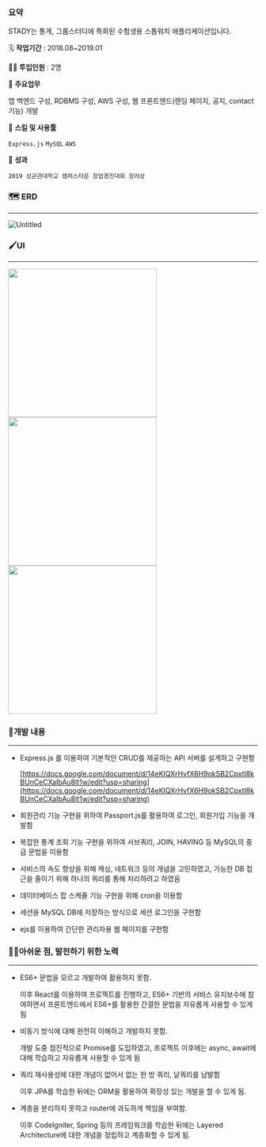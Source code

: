 ### 요약

STADY는 통계, 그룹스터디에 특화된 수험생용 스톱워치 애플리케이션입니다.

🗓️ **작업기간** : 2018.08~2019.01

👨‍💻 **투입인원** : 2명

📒 **주요업무** 

앱 백엔드 구성, RDBMS 구성, AWS 구성, 웹 프론트엔드(랜딩 페이지, 공지, contact 기능) 개발

🌱 **스킬 및 사용툴**

`Express.js` `MySQL` `AWS` 

🏅 **성과**

`2019 성균관대학교 캠퍼스타운 창업경진대회 장려상` 


### 🗺 ERD

---

![Untitled](https://raw.githubusercontent.com/zwan2/stady-server/master/public/images/3.png)
### 🖌️UI

---

<div>
<img src="https://raw.githubusercontent.com/zwan2/stady-server/master/public/images/4.png" width="300px"/>
<img src="https://raw.githubusercontent.com/zwan2/stady-server/master/public/images/5.png" width="300px"/>
<img src="https://raw.githubusercontent.com/zwan2/stady-server/master/public/images/6.png" width="300px"/>
</div>


### 📜개발 내용

---

- Express.js 를 이용하여 기본적인 CRUD를 제공하는 API 서버를 설계하고 구현함
    
    [https://docs.google.com/document/d/14eKIQXrHvfX6H9okSB2Cpxtl8kBUnCeCXaIbAu8lt1w/edit?usp=sharing](https://docs.google.com/document/d/14eKIQXrHvfX6H9okSB2Cpxtl8kBUnCeCXaIbAu8lt1w/edit?usp=sharing)
    
- 회원관리 기능 구현을 위하여 Passport.js를 활용하여 로그인, 회원가입 기능을 개발함
- 복잡한 통계 조회 기능 구현을 위하여 서브쿼리, JOIN, HAVING 등 MySQL의 중급 문법을 이용함
- 서비스의 속도 향상을 위해 캐싱, 네트워크 등의 개념을 고민하였고, 가능한 DB 접근을 줄이기 위해 하나의 쿼리를 통해 처리하려고 하였음
- 데이터베이스 잡 스케쥴 기능 구현을 위해 cron을 이용함
- 세션을 MySQL DB에 저장하는 방식으로 세션 로그인을 구현함
- ejs를 이용하여 간단한 관리자용 웹 페이지를 구현함


### 🏃‍♂️아쉬운 점, 발전하기 위한 노력

---

- ES6+ 문법을 모르고 개발하여 활용하지 못함.
    
    이후 React를 이용하여 프로젝트를 진행하고, ES6+ 기반의 서비스 유지보수에 참여하면서 프론트엔드에서 ES6+를 활용한 간결한 문법을 자유롭게 사용할 수 있게 됨
    
- 비동기 방식에 대해 완전히 이해하고 개발하지 못함.
    
    개발 도중 점진적으로 Promise를 도입하였고, 프로젝트 이후에는 async, await에 대해 학습하고 자유롭게 사용할 수 있게 됨
    
- 쿼리 재사용성에 대한 개념이 없어서 없는 한 방 쿼리, 날쿼리를 남발함
    
    이후 JPA를 학습한 뒤에는 ORM을 활용하여 확장성 있는 개발을 할 수 있게 됨.
    
- 계층을 분리하지 못하고 router에 과도하게 책임을 부여함.
    
    이후 CodeIgniter, Spring 등의 프레임워크를 학습한 뒤에는 Layered Architecture에 대한 개념을 정립하고 계층화할 수 있게 됨.
